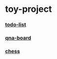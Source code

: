 # toy-project

### [todo-list](https://github.com/5e5e/toy-project/tree/master/todo-list)
### [qna-board](https://github.com/5e5e/toy-project/tree/master/qna-board)
### [chess](https://github.com/5e5e/toy-project/tree/master/chess)
